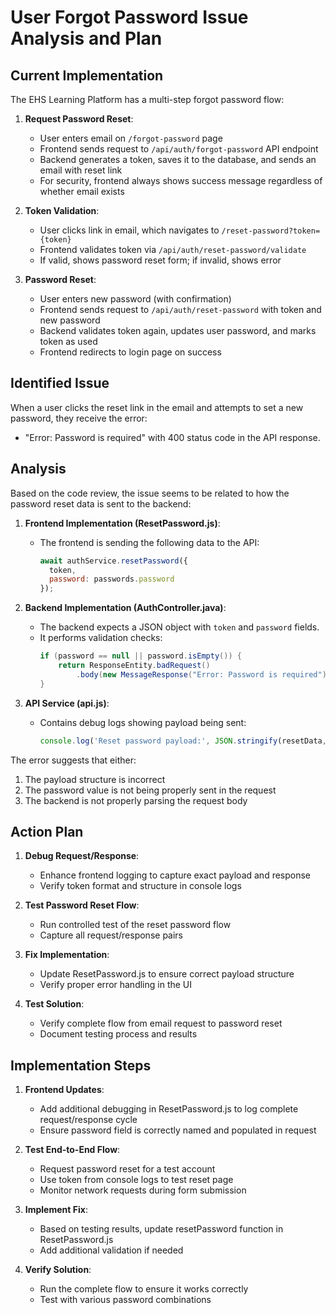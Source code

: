 # User Forgot Password Issue Analysis and Plan

## Current Implementation

The EHS Learning Platform has a multi-step forgot password flow:

1. **Request Password Reset**:
   - User enters email on `/forgot-password` page
   - Frontend sends request to `/api/auth/forgot-password` API endpoint
   - Backend generates a token, saves it to the database, and sends an email with reset link
   - For security, frontend always shows success message regardless of whether email exists

2. **Token Validation**:
   - User clicks link in email, which navigates to `/reset-password?token={token}`
   - Frontend validates token via `/api/auth/reset-password/validate`
   - If valid, shows password reset form; if invalid, shows error

3. **Password Reset**:
   - User enters new password (with confirmation)
   - Frontend sends request to `/api/auth/reset-password` with token and new password
   - Backend validates token again, updates user password, and marks token as used
   - Frontend redirects to login page on success

## Identified Issue

When a user clicks the reset link in the email and attempts to set a new password, they receive the error:
- "Error: Password is required" with 400 status code in the API response.

## Analysis

Based on the code review, the issue seems to be related to how the password reset data is sent to the backend:

1. **Frontend Implementation (ResetPassword.js)**:
   - The frontend is sending the following data to the API:
     ```javascript
     await authService.resetPassword({
       token,
       password: passwords.password
     });
     ```

2. **Backend Implementation (AuthController.java)**:
   - The backend expects a JSON object with `token` and `password` fields.
   - It performs validation checks:
     ```java
     if (password == null || password.isEmpty()) {
         return ResponseEntity.badRequest()
             .body(new MessageResponse("Error: Password is required"));
     }
     ```

3. **API Service (api.js)**:
   - Contains debug logs showing payload being sent:
     ```javascript
     console.log('Reset password payload:', JSON.stringify(resetData, null, 2));
     ```

The error suggests that either:
1. The payload structure is incorrect
2. The password value is not being properly sent in the request
3. The backend is not properly parsing the request body

## Action Plan

1. **Debug Request/Response**:
   - Enhance frontend logging to capture exact payload and response
   - Verify token format and structure in console logs

2. **Test Password Reset Flow**:
   - Run controlled test of the reset password flow
   - Capture all request/response pairs

3. **Fix Implementation**:
   - Update ResetPassword.js to ensure correct payload structure
   - Verify proper error handling in the UI

4. **Test Solution**:
   - Verify complete flow from email request to password reset
   - Document testing process and results

## Implementation Steps

1. **Frontend Updates**:
   - Add additional debugging in ResetPassword.js to log complete request/response cycle
   - Ensure password field is correctly named and populated in request

2. **Test End-to-End Flow**:
   - Request password reset for a test account
   - Use token from console logs to test reset page
   - Monitor network requests during form submission

3. **Implement Fix**:
   - Based on testing results, update resetPassword function in ResetPassword.js
   - Add additional validation if needed

4. **Verify Solution**:
   - Run the complete flow to ensure it works correctly
   - Test with various password combinations